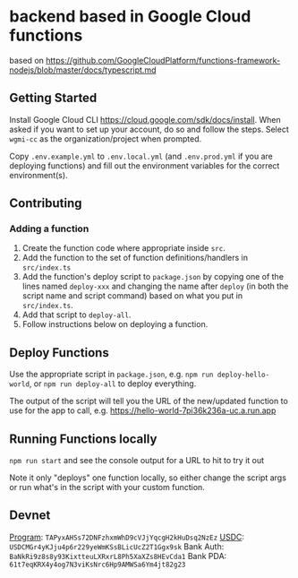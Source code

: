 # backend based in Google Cloud functions
based on https://github.com/GoogleCloudPlatform/functions-framework-nodejs/blob/master/docs/typescript.md

## Getting Started
Install Google Cloud CLI https://cloud.google.com/sdk/docs/install. When asked if you want to set up your account,
do so and follow the steps. Select `wgmi-cc` as the organization/project when prompted.

Copy `.env.example.yml` to `.env.local.yml` (and `.env.prod.yml` if you are deploying functions) and fill
out the environment variables for the correct environment(s).

## Contributing
### Adding a function
1. Create the function code where appropriate inside `src`.
2. Add the function to the set of function definitions/handlers in `src/index.ts`
3. Add the function's deploy script to `package.json` by copying one of the lines named `deploy-xxx` and changing
the name after `deploy` (in both the script name and script command) based on what you put in `src/index.ts`.
4. Add that script to `deploy-all`.
5. Follow instructions below on deploying a function.

## Deploy Functions
Use the appropriate script in `package.json`, e.g. `npm run deploy-hello-world`, or `npm run deploy-all` to deploy
everything.

The output of the script will tell you the URL of the new/updated function to use for the app to call, e.g.
https://hello-world-7pi36k236a-uc.a.run.app


## Running Functions locally
`npm run start` and see the console output for a URL to hit to try it out

Note it only "deploys" one function locally, so either change the script args or run what's in the script
with your custom function.


## Devnet
[Program](https://explorer.solana.com/address/TAPyxAHSs72DNFzhxmWhD9cVJjYqcgH2kHuDsq2NzEz?cluster=devnet): `TAPyxAHSs72DNFzhxmWhD9cVJjYqcgH2kHuDsq2NzEz`
[USDC](https://explorer.solana.com/address/USDCMGr4yKJju4p6r229yeWmKSsBLicUcZ2T1Ggx9sk?cluster=devnet): `USDCMGr4yKJju4p6r229yeWmKSsBLicUcZ2T1Ggx9sk`
Bank Auth: `BaNkRi9z8s8y93KixtteuLXRxrL8Ph5XaXZs8HEvCda1`
Bank PDA: `61t7eqKRX4y4og7N3viKsNrc6Hp9AMWSa6Ym4jt82g23`